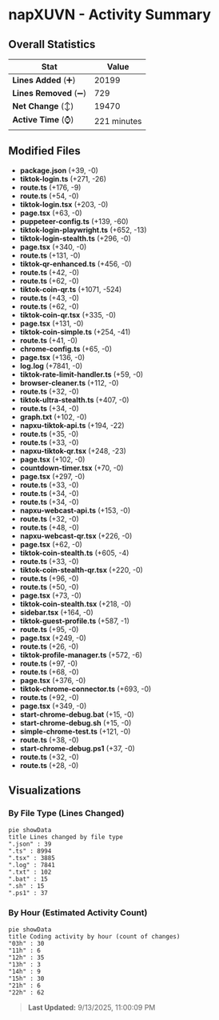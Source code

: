 # napXUVN - Activity Summary 

## Overall Statistics

| Stat                   | Value                                                             |
| ---------------------- | ----------------------------------------------------------------- |
| **Lines Added** (➕)   | 20199                                          |
| **Lines Removed** (➖) | 729                                        |
| **Net Change** (↕)    | 19470                |
| **Active Time** (⌚)   | 221 minutes |


## Modified Files
- **package.json** (+39, -0)
- **tiktok-login.ts** (+271, -26)
- **route.ts** (+176, -9)
- **route.ts** (+54, -0)
- **tiktok-login.tsx** (+203, -0)
- **page.tsx** (+63, -0)
- **puppeteer-config.ts** (+139, -60)
- **tiktok-login-playwright.ts** (+652, -13)
- **tiktok-login-stealth.ts** (+296, -0)
- **page.tsx** (+340, -0)
- **route.ts** (+131, -0)
- **tiktok-qr-enhanced.ts** (+456, -0)
- **route.ts** (+42, -0)
- **route.ts** (+62, -0)
- **tiktok-coin-qr.ts** (+1071, -524)
- **route.ts** (+43, -0)
- **route.ts** (+62, -0)
- **tiktok-coin-qr.tsx** (+335, -0)
- **page.tsx** (+131, -0)
- **tiktok-coin-simple.ts** (+254, -41)
- **route.ts** (+41, -0)
- **chrome-config.ts** (+65, -0)
- **page.tsx** (+136, -0)
- **log.log** (+7841, -0)
- **tiktok-rate-limit-handler.ts** (+59, -0)
- **browser-cleaner.ts** (+112, -0)
- **route.ts** (+32, -0)
- **tiktok-ultra-stealth.ts** (+407, -0)
- **route.ts** (+34, -0)
- **graph.txt** (+102, -0)
- **napxu-tiktok-api.ts** (+194, -22)
- **route.ts** (+35, -0)
- **route.ts** (+33, -0)
- **napxu-tiktok-qr.tsx** (+248, -23)
- **page.tsx** (+102, -0)
- **countdown-timer.tsx** (+70, -0)
- **page.tsx** (+297, -0)
- **route.ts** (+33, -0)
- **route.ts** (+34, -0)
- **route.ts** (+34, -0)
- **napxu-webcast-api.ts** (+153, -0)
- **route.ts** (+32, -0)
- **route.ts** (+48, -0)
- **napxu-webcast-qr.tsx** (+226, -0)
- **page.tsx** (+62, -0)
- **tiktok-coin-stealth.ts** (+605, -4)
- **route.ts** (+33, -0)
- **tiktok-coin-stealth-qr.tsx** (+220, -0)
- **route.ts** (+96, -0)
- **route.ts** (+50, -0)
- **page.tsx** (+73, -0)
- **tiktok-coin-stealth.tsx** (+218, -0)
- **sidebar.tsx** (+164, -0)
- **tiktok-guest-profile.ts** (+587, -1)
- **route.ts** (+95, -0)
- **page.tsx** (+249, -0)
- **route.ts** (+26, -0)
- **tiktok-profile-manager.ts** (+572, -6)
- **route.ts** (+97, -0)
- **route.ts** (+68, -0)
- **page.tsx** (+376, -0)
- **tiktok-chrome-connector.ts** (+693, -0)
- **route.ts** (+92, -0)
- **page.tsx** (+349, -0)
- **start-chrome-debug.bat** (+15, -0)
- **start-chrome-debug.sh** (+15, -0)
- **simple-chrome-test.ts** (+121, -0)
- **route.ts** (+38, -0)
- **start-chrome-debug.ps1** (+37, -0)
- **route.ts** (+32, -0)
- **route.ts** (+28, -0)

## Visualizations

### By File Type (Lines Changed)

```mermaid
pie showData
title Lines changed by file type
".json" : 39
".ts" : 8994
".tsx" : 3885
".log" : 7841
".txt" : 102
".bat" : 15
".sh" : 15
".ps1" : 37
```

### By Hour (Estimated Activity Count)

```mermaid
pie showData
title Coding activity by hour (count of changes)
"03h" : 30
"11h" : 6
"12h" : 35
"13h" : 3
"14h" : 9
"15h" : 30
"21h" : 6
"22h" : 62
```


> **Last Updated:** 9/13/2025, 11:00:09 PM